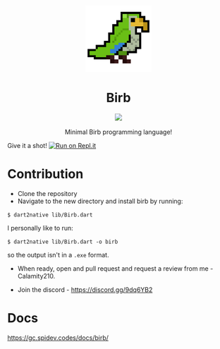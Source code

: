 <p align="center"><img src="logo.png" height="150px"></p>
<h1 align="center">Birb</h1>
<p align="center">
<img src="https://github.com/Calamity210/BirbLang/workflows/Dart CI/badge.svg">
</p>
<p align="center">Minimal Birb programming language!</p>

Give it a shot! [![Run on Repl.it](https://repl.it/badge/github/Calamity210/BirbLang)](https://repl.it/github/Calamity210/BirbLang)

# Contribution

- Clone the repository
- Navigate to the new directory and install birb by running:
```shell
$ dart2native lib/Birb.dart
```
I personally like to run:
```shell
$ dart2native lib/Birb.dart -o birb
```
so the output isn't in a `.exe` format.

- When ready, open and pull request and request a review from me - Calamity210.

- Join the discord - https://discord.gg/9dq6YB2

# Docs
https://gc.spidev.codes/docs/birb/
